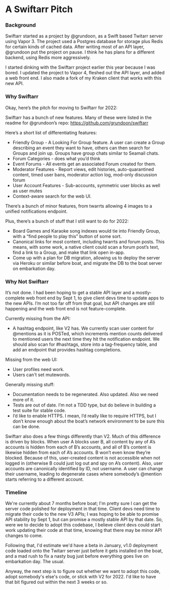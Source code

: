 # A Swiftarr Pitch

### Background

Swiftarr started as a project by @grundoon, as a Swift based Twitarr server using Vapor 3. The project used a Postgres database for storage plus Redis for certain kinds of cached data. After writing most of an API layer, @grundoon put the project on pause. I think he has plans for a different backend, using Redis more aggressively.

I started dinking with the Swiftarr project earlier this year because I was bored. I updated the project to Vapor 4, fleshed out the API layer, and added a web front end. I also made a fork of my Kraken client that works with this new API.

### Why Swiftarr

Okay, here’s the pitch for moving to Swiftarr for 2022:

Swiftarr has a bunch of new features. Many of these were listed in the readme for @grundoon’s repo: https://github.com/grundoon/swiftarr

Here’s a short list of differentiating features:

* Friendly Group - A Looking For Group feature. A user can create a Group describing an event they want to have, others can then search for Groups and join up. Groups have group chats similar to Seamail chats. 
* Forum Categories - does what you’d think
* Event Forums - All events get an associated Forum created for them.
* Moderator Features - Report views, edit histories, auto-quarantined content, timed user bans, moderator action log, mod-only discussion forum
* User Account Features - Sub-accounts, symmetric user blocks as well as user mutes
* Context-aware search for the web UI. 

There’s a bunch of minor features, from twarrts allowing 4 images to a unified notifications endpoint.

Plus, there’s a bunch of stuff that I still want to do for 2022:

* Board Games and Karaoke song indexes would tie into Friendly Group, with a “find people to play this” button of some sort.
* Canonical links for most content, including twarrts and forum posts. This means, with some work, a native client could scan a forum post’s text, find a link to a Group, and make that link open in-app.
* Come up with a plan for DB migration, allowing us to deploy the server via Heroku or similar before boat, and migrate the DB to the boat server on embarkation day.

### Why Not Swiftarr

It’s not done. I had been hoping to get a stable API layer and a mostly-complete web front end by Sept 1, to give client devs time to update apps to the new APIs. I’m not too far off from that goal, but API changes are still happening and the web front end is not feature-complete.

Currently missing from the API:

* A hashtag endpoint, like V2 has. We currently scan user content for @mentions as it is POSTed, which increments mention counts delivered to mentioned users the next time they hit the notification endpoint. We should also scan for #hashtags, store into a tag-frequency table, and add an endpoint that provides hashtag completions.

Missing from the web UI:

* User profiles need work.
* Users can't set mutewords.

Generally missing stuff:

* Documentation needs to be regenerated. Also updated. Also we need more of it.
* Tests are out of date. I’m not a TDD type, but do believe in building a test suite for stable code.
* I’d like to enable HTTPS. I mean, I’d really like to require HTTPS, but I don’t know enough about the boat’s network environment to be sure this can be done.

Swiftarr also does a few things differently than V2. Much of this difference is driven by blocks. When user A blocks user B, all content by any of A’s accounts is hidden from each of B’s accounts, and all of B’s content is likewise hidden from each of A’s accounts. B won’t even know they’re blocked. Because of this, user-created content is not accessible when not logged in (otherwise B could just log out and spy on A’s content). Also, user accounts are canonically identified by ID, not username. A user can change their username, leading to degenerate cases where somebody’s @mention starts referring to a different account.

### Timeline

We're currently about 7 months before boat; I'm pretty sure I can get the server code polished for deployment in that time. Client devs need time to migrate their code to the new V3 APIs; I was hoping to be able to promise API stability by Sept 1, but can promise a mostly stable API by that date. So, were we to decide to adopt this codebase, I believe client devs could start work updating their code at that time, knowing that there may be minor API changes to come.

Following that, I'd estimate we'd have a beta in January, v1.0 deployment code loaded onto the Twitarr server just before it gets installed on the boat, and a mad rush to fix a nasty bug just before everything goes live on embarkation day. The usual.

Anyway, the next step is to figure out whether we want to adopt this code, adopt somebody's else's code, or stick with V2 for 2022. I'd like to have that bit figured out within the next 3 weeks or so.